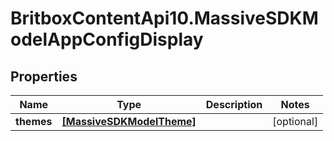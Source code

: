 # BritboxContentApi10.MassiveSDKModelAppConfigDisplay

## Properties
Name | Type | Description | Notes
------------ | ------------- | ------------- | -------------
**themes** | [**[MassiveSDKModelTheme]**](MassiveSDKModelTheme.md) |  | [optional] 


